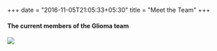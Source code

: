 +++
date = "2016-11-05T21:05:33+05:30"
title = "Meet the Team"
+++
  
#### The current members of the Glioma team

![](/img/GliomaTeam.jpg)